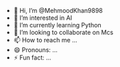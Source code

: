 - 👋 Hi, I’m @MehmoodKhan9898
- 👀 I’m interested in AI
- 🌱 I’m currently learning Python
- 💞️ I’m looking to collaborate on Mcs
- 📫 How to reach me ...
- 😄 Pronouns: ...
- ⚡ Fun fact: ...

<!---
MehmoodKhan9898/MehmoodKhan9898 is a ✨ special ✨ repository because its `README.md` (this file) appears on your GitHub profile.
You can click the Preview link to take a look at your changes.
--->
